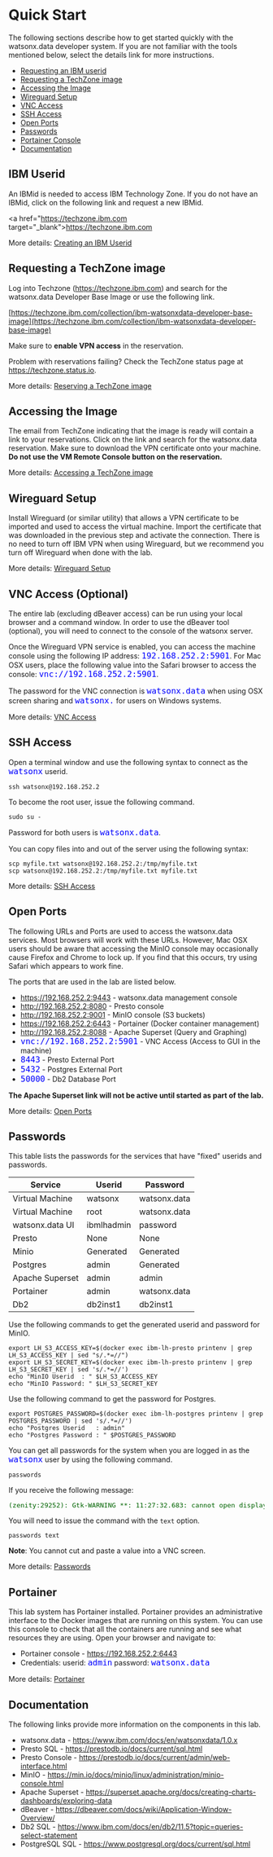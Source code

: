 # Quick Start

The following sections describe how to get started quickly with the watsonx.data developer system. If you are not familiar with the tools mentioned below, select the details link for more instructions.

* [Requesting an IBM userid](#ibm-userid)
* [Requesting a TechZone image](#requesting-a-techzone-image-individual-use)
* [Accessing the Image](#accessing-the-image-techzone)
* [Wireguard Setup](#wireguard-setup)
* [VNC Access](#vnc-access)
* [SSH Access](#ssh-access)
* [Open Ports](#open-ports)
* [Passwords](#passwords)
* [Portainer Console](#portainer)
* [Documentation](#documentation)

## IBM Userid

An IBMid is needed to access IBM Technology Zone. If you do not have an IBMid, click on the following link and request a new IBMid.

<a href="https://techzone.ibm.com target="_blank">https://techzone.ibm.com</a>

More details: [Creating an IBM Userid](wxd-reference-ibmid.md)

## Requesting a TechZone image 

Log into Techzone (<a href="https://techzone.ibm.com" target="_blank">https://techzone.ibm.com</a>) and search for the watsonx.data
Developer Base Image or use the following link.

[https://techzone.ibm.com/collection/ibm-watsonxdata-developer-base-image](https://techzone.ibm.com/collection/ibm-watsonxdata-developer-base-image)

Make sure to **enable VPN access** in the reservation. 

Problem with reservations failing? Check the TechZone status page at <a href="https://techzone.status.io" target="_blank">https://techzone.status.io</a>.

More details: [Reserving a TechZone image](wxd-reference-techzone.md)

## Accessing the Image 

The email from TechZone indicating that the image is ready will contain a link to your reservations. Click on the link and search for the watsonx.data reservation. Make sure to download the VPN certificate onto your machine. **Do not use the VM Remote Console button on the reservation.**

More details: [Accessing a TechZone image](wxd-reference-access.md)

## Wireguard Setup

Install Wireguard (or similar utility) that allows a VPN certificate to be imported and used to access the virtual machine. Import the certificate that was downloaded in the previous step and activate the connection. There is no need to turn off IBM VPN when using Wireguard, but we recommend you turn off Wireguard when done with the lab. 

More details: [Wireguard Setup](wxd-reference-wireguard.md)

## VNC Access (Optional)

The entire lab (excluding dBeaver access) can be run using your local browser and a command window. In order to use the dBeaver tool (optional), you will need to connect to the console of the watsonx server. 

Once the Wireguard VPN service is enabled, you can access the machine console using the following IP address: <code style="font-size: medium;color:blue;">192.168.252.2:5901</code>. For Mac OSX users, place the following value into the Safari browser to access the console: <code style="font-size: medium;color:blue;">vnc://192.168.252.2:5901</code>.

The password for the VNC connection is <code style="font-size: medium;color:blue;">watsonx.data</code> when using OSX screen sharing and <code style="font-size: medium;color:blue;">watsonx.</code> for users on Windows systems.

More details: [VNC Access](wxd-reference-vnc.md)

## SSH Access

Open a terminal window and use the following syntax to connect as the <code style="font-size: medium;color:blue;">watsonx</code> userid.

```
ssh watsonx@192.168.252.2
```

To become the root user, issue the following command.
```
sudo su -
```
Password for both users is <code style="color:blue;font-size:medium;">watsonx.data</code>.

You can copy files into and out of the server using the following syntax:

```
scp myfile.txt watsonx@192.168.252.2:/tmp/myfile.txt
scp watsonx@192.168.252.2:/tmp/myfile.txt myfile.txt
```

More details: [SSH Access](wxd-reference-ssh.md)

## Open Ports

The following URLs and Ports are used to access the watsonx.data services. Most browsers will work with these URLs. However, Mac OSX users should be aware that accessing the MinIO console may occasionally cause Firefox and Chrome to lock up. If you find that this occurs, try using Safari which appears to work fine.

The ports that are used in the lab are listed below.

   * <a href="https://192.168.252.2:9443" target="_blank">https://192.168.252.2:9443</a> - watsonx.data management console
   * <a href="http://192.168.252.2:8080" target="_blank">http://192.168.252.2:8080</a> - Presto console
   * <a href="http://192.168.252.2:9001" target="_blank">http://192.168.252.2:9001</a> - MinIO console (S3 buckets)
   * <a href="https://192.168.252.2:6443" target="_blank">https://192.168.252.2:6443</a> - Portainer (Docker container management)
   * <a href="http://192.168.252.2:8088" target="_blank">http://192.168.252.2:8088</a> - Apache Superset (Query and Graphing)
   * <code style="font-size: medium;color:blue;">vnc://192.168.252.2:5901</code> - VNC Access (Access to GUI in the machine)
   * <code style="font-size: medium;color:blue;">8443</code> - Presto External Port
   * <code style="font-size: medium;color:blue;">5432</code> - Postgres External Port
   * <code style="font-size: medium;color:blue;">50000</code> - Db2 Database Port   

**The Apache Superset link will not be active until started as part of the lab.**

More details: [Open Ports](wxd-reference-ports.md)

## Passwords

This table lists the passwords for the services that have "fixed" userids and passwords.

|Service|Userid|Password
|-------|------|--------|
|Virtual Machine|watsonx|watsonx.data
|Virtual Machine|root|watsonx.data
|watsonx.data UI|ibmlhadmin|password
|Presto|None|None
|Minio|Generated|Generated
|Postgres|admin|Generated
|Apache Superset|admin|admin
|Portainer|admin|watsonx.data
|Db2|db2inst1|db2inst1

Use the following commands to get the generated userid and password for MinIO.
```
export LH_S3_ACCESS_KEY=$(docker exec ibm-lh-presto printenv | grep LH_S3_ACCESS_KEY | sed "s/.*=//")
export LH_S3_SECRET_KEY=$(docker exec ibm-lh-presto printenv | grep LH_S3_SECRET_KEY | sed 's/.*=//') 
echo "MinIO Userid  : " $LH_S3_ACCESS_KEY
echo "MinIO Password: " $LH_S3_SECRET_KEY
```

Use the following command to get the password for Postgres.
```
export POSTGRES_PASSWORD=$(docker exec ibm-lh-postgres printenv | grep POSTGRES_PASSWORD | sed 's/.*=//')
echo "Postgres Userid   : admin"
echo "Postgres Password : " $POSTGRES_PASSWORD
```

You can get all passwords for the system when you are logged in as the <code style="color:blue;font-size:medium;">watsonx</code> user by using the following command.
```
passwords
```

If you receive the following message:
<pre style="font-size: medium; color: darkgreen; overflow: auto">
(zenity:29252): Gtk-WARNING **: 11:27:32.683: cannot open display:
</pre>

You will need to issue the command with the `text` option.
```
passwords text
```

**Note**: You cannot cut and paste a value into a VNC screen.

More details: [Passwords](wxd-reference-passwords.md)

## Portainer

This lab system has Portainer installed. Portainer provides an administrative interface to the Docker images that are running on this system. You can use this console to check that all the containers are running and see what resources they are using. Open your browser and navigate to:

   * Portainer console - <a href="https://192.168.252.2:6443" target="_blank">https://192.168.252.2:6443</a>
   * Credentials: userid: <code style="font-size: medium;color:blue;">admin</code> password: <code style="font-size: medium;color:blue;">watsonx.data</code>

More details: [Portainer](wxd-reference-portainer.md)   

## Documentation

The following links provide more information on the components in this lab.

* watsonx.data - <a href="https://www.ibm.com/docs/en/watsonxdata/1.0.x" target="_blank">https://www.ibm.com/docs/en/watsonxdata/1.0.x</a>
* Presto SQL - <a href="https://prestodb.io/docs/current/sql.html" target="_blank">https://prestodb.io/docs/current/sql.html</a>
* Presto Console - <a href="https://prestodb.io/docs/current/admin/web-interface.html" target="_blank">https://prestodb.io/docs/current/admin/web-interface.html</a>
* MinIO - <a href="https://min.io/docs/minio/linux/administration/minio-console.html" target="_blank">https://min.io/docs/minio/linux/administration/minio-console.html</a>
* Apache Superset - <a href="https://superset.apache.org/docs/creating-charts-dashboards/exploring-data" target="_blank">https://superset.apache.org/docs/creating-charts-dashboards/exploring-data</a>
* dBeaver - <a href="https://dbeaver.com/docs/wiki/Application-Window-Overview/" target="_blank">https://dbeaver.com/docs/wiki/Application-Window-Overview/</a>
* Db2 SQL - <a href="https://www.ibm.com/docs/en/db2/11.5?topic=queries-select-statement" target="_blank">https://www.ibm.com/docs/en/db2/11.5?topic=queries-select-statement</a>
* PostgreSQL SQL - <a href="https://www.postgresql.org/docs/current/sql.html" target="_blank">https://www.postgresql.org/docs/current/sql.html</a>
